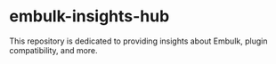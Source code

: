 # embulk-insights-hub
This repository is dedicated to providing insights about Embulk, plugin compatibility, and more.
